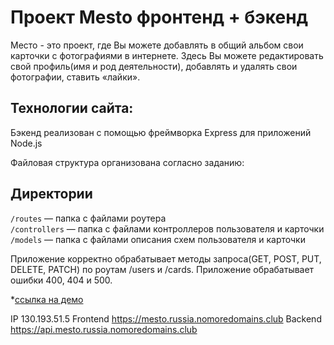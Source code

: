 # Проект Mesto фронтенд + бэкенд

Место - это проект, где Вы можете добавлять в общий альбом свои карточки с фотографиями в интернете. Здесь Вы можете редактировать свой профиль(имя и род деятельности), добавлять и удалять свои фотографии, ставить «лайки».

## Технологии сайта:

Бэкенд реализован с помощью фреймворка Express для приложений Node.js

Файловая структура организована согласно заданию:

## Директории

`/routes` — папка с файлами роутера  
`/controllers` — папка с файлами контроллеров пользователя и карточки  
`/models` — папка с файлами описания схем пользователя и карточки

Приложение корректно обрабатывает методы запроса(GET, POST, PUT, DELETE, PATCH) по роутам /users и /cards.
Приложение обрабатывает ошибки 400, 404 и 500.

\*[ссылка на демо](https://github.com/Elena-prog/express-mesto-gha.git)

IP 130.193.51.5
Frontend https://mesto.russia.nomoredomains.club
Backend https://api.mesto.russia.nomoredomains.club
